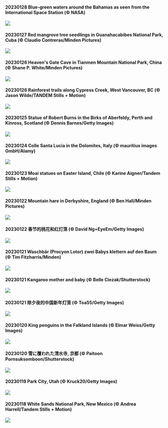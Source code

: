 #### 20230128 Blue-green waters around the Bahamas as seen from the International Space Station (© NASA)

![](20230128_BlueBahamas_1920x1080.jpg)

#### 20230127 Red mangrove tree seedlings in Guanahacabibes National Park, Cuba (© Claudio Contreras/Minden Pictures)

![](20230127_RedMangrove_1920x1080.jpg)

#### 20230126 Heaven's Gate Cave in Tianmen Mountain National Park, China (© Shane P. White/Minden Pictures)

![](20230126_HighArchChina_1920x1080.jpg)

#### 20230126 Rainforest trails along Cypress Creek, West Vancouver, BC (© Jason Wilde/TANDEM Stills + Motion)

![](20230126_CypressCreek_1920x1080.jpg)

#### 20230125 Statue of Robert Burns in the Birks of Aberfeldy, Perth and Kinross, Scotland (© Dennis Barnes/Getty Images)

![](20230125_BirksofAberfeldy_1920x1080.jpg)

#### 20230124 Colle Santa Lucia in the Dolomites, Italy (© mauritius images GmbH/Alamy)

![](20230124_ColleSantaLucia_1920x1080.jpg)

#### 20230123 Moai statues on Easter Island, Chile (© Karine Aigner/Tandem Stills + Motion)

![](20230123_SunriseMoai_1920x1080.jpg)

#### 20230122 Mountain hare in Derbyshire, England (© Ben Hall/Minden Pictures)

![](20230122_YearRabbit_1920x1080.jpg)

#### 20230122 春节的桃花和红灯笼 (© David Ng+EyeEm/Getty Images)

![](20230122_ChineseSpringFestival_1920x1080.jpg)

#### 20230121 Waschbär (Procyon Lotor) zwei Babys klettern auf den Baum (© Tim Fitzharris/Minden)

![](20230121_WaschbaerBirke_1920x1080.jpg)

#### 20230121 Kangaroo mother and baby (© Belle Ciezak/Shutterstock)

![](20230121_HuggingKanga_1920x1080.jpg)

#### 20230121 除夕夜的中国新年灯笼 (© Toa55/Getty Images)

![](20230121_ChineseNewYearEve_1920x1080.jpg)

#### 20230120 King penguins in the Falkland Islands (© Elmar Weiss/Getty Images)

![](20230120_FalklandKings_1920x1080.jpg)

#### 20230120 雪に覆われた清水寺, 京都 (© Paitoon Pornsuksomboon/Shutterstock)

![](20230120_Daikan_1920x1080.jpg)

#### 20230119 Park City, Utah (© Kruck20/Getty Images)

![](20230119_SFFParkCity_1920x1080.jpg)

#### 20230118 White Sands National Park, New Mexico (© Andrea Harrell/Tandem Stills + Motion)

![](20230118_WhiteSands_1920x1080.jpg)

